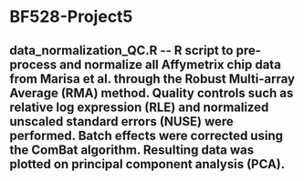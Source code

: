# BF528-Project5


## data_normalization_QC.R -- R script to pre-process and normalize all Affymetrix chip data from Marisa et al. through the Robust Multi-array Average (RMA) method. Quality controls such as relative log expression (RLE) and normalized unscaled standard errors (NUSE) were performed. Batch effects were corrected using the ComBat algorithm. Resulting data was plotted on principal component analysis (PCA).
